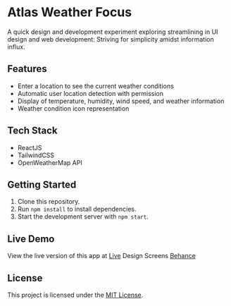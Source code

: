 # Atlas Weather Focus

A quick design and development experiment exploring streamlining in UI design and web development: Striving for simplicity amidst information influx.

## Features

- Enter a location to see the current weather conditions
- Automatic user location detection with permission
- Display of temperature, humidity, wind speed, and weather information
- Weather condition icon representation

## Tech Stack

- ReactJS
- TailwindCSS
- OpenWeatherMap API

## Getting Started

1. Clone this repository.
2. Run `npm install` to install dependencies.
3. Start the development server with `npm start`.

## Live Demo

View the live version of this app at [Live](https://atlasweatherfocus.vercel.app/)
Design Screens [Behance](https://www.behance.net/gallery/175464985/Weather-Focus)

## License

This project is licensed under the [MIT License](LICENSE).

